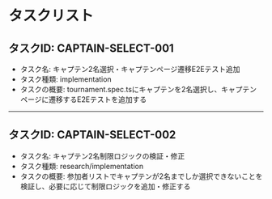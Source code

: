# タスクリスト

## タスクID: CAPTAIN-SELECT-001

- タスク名: キャプテン2名選択・キャプテンページ遷移E2Eテスト追加
- タスク種類: implementation
- タスクの概要: tournament.spec.tsにキャプテンを2名選択し、キャプテンページに遷移するE2Eテストを追加する

---

## タスクID: CAPTAIN-SELECT-002

- タスク名: キャプテン2名制限ロジックの検証・修正
- タスク種類: research/implementation
- タスクの概要: 参加者リストでキャプテンが2名までしか選択できないことを検証し、必要に応じて制限ロジックを追加・修正する
